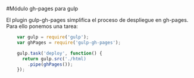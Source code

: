 #Módulo gh-pages para gulp

El plugin gulp-gh-pages simplifica el proceso de despliegue en gh-pages. Para ello ponemos una tarea:

```javascript
    var gulp = require('gulp');
    var ghPages = require('gulp-gh-pages');

    gulp.task('deploy', function() {
      return gulp.src('./html)
        .pipe(ghPages());
    });
```